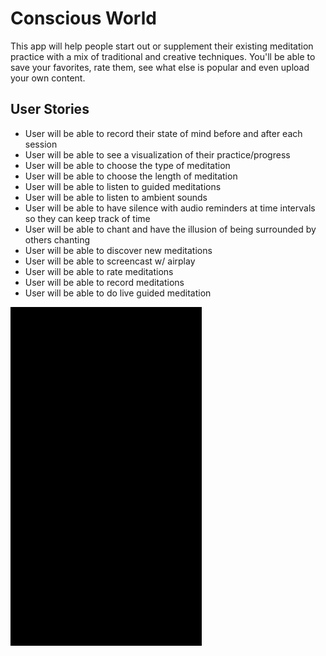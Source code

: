 # Conscious World

This app will help people start out or supplement their existing meditation practice with a mix of traditional and creative techniques. You'll be able to save your favorites, rate them, see what else is popular and even upload your own content.

## User Stories
- User will be able to record their state of mind before and after each session
- User will be able to see a visualization of their practice/progress
- User will be able to choose the type of meditation
- User will be able to choose the length of meditation
- User will be able to listen to guided meditations
- User will be able to listen to ambient sounds
- User will be able to have silence with audio reminders at time intervals so they can keep track of time
- User will be able to chant and have the illusion of being surrounded by others chanting
- User will be able to discover new meditations
- User will be able to screencast w/ airplay
- User will be able to rate meditations
- User will be able to record meditations
- User will be able to do live guided meditation
<img src='conciousflow.gif' title='Video Walkthrough' width='' alt='Video Walkthrough' />

